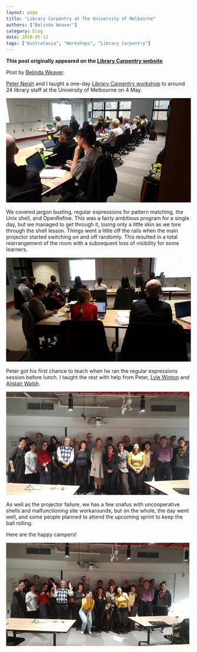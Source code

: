 ```yaml
---
layout: page
title: "Library Carpentry at The University of Melbourne"
authors: ["Belinda Weaver"]
category: blog
date: 2018-05-11
tags: ["Australasia", "Workshops", "Library Carpentry"]
--- 
```


**This post originally appeared on the [Library Carpentry website](https://librarycarpentry.org)**

Post by [Belinda Weaver](https://twitter.com/cloudaus).

[Peter Neish](https://twitter.com/peterneish) and I taught a one-day 
[Library Carpentry workshop](https://weaverbel.github.io/2018-05-04-unimelb-lc/) to around 24 library staff at the 
University of Melbourne on 4 May.

![Workshop pictures](/images/lcmelb.jpg)

We covered jargon busting, regular expressions for pattern matching, the Unix shell, and OpenRefine. This was a fairly ambitious program for a single day, but we managed to get through it, losing only a little skin as we tore through the shell lesson. Things went a little off the rails when the main projector started switching on and off randomly. This resulted in a total rearrangement of the room with a subsequent loss of visibility for some learners.

![Peter teaching](/images/peter_teach.jpg)


Peter got his first chance to teach when he ran the regular expressions session before lunch. 
I taught the rest with help from Peter,
[Lyle Winton](https://twitter.com/lylewinton) and [Alistair Walsh](https://twitter.com/alistairwalsh). 

![Group shot](/images/melbgroupshot.jpg)

As well as the projector failure, we has a few snafus with uncooperative shells and malfunctioning site workarounds, but on the whole, the day went well, and some people planned to attend the upcoming sprint to keep the ball rolling.

Here are the happy campers!

![Happy group](/images/happy.jpg)
